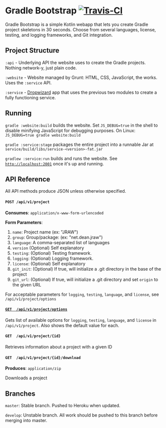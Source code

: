 Gradle Bootstrap [![Travis-CI](http://img.shields.io/travis/thatJavaNerd/gradle-bootstrap.svg?style=flat)](https://travis-ci.org/thatJavaNerd/gradle-bootstrap)
================

Gradle Bootstrap is a simple Kotlin webapp that lets you create Gradle project skeletons in 30 seconds. Choose from several languages, license, testing, and logging frameworks, and Git integration.

## Project Structure

`:api` - Underlying API the website uses to create the Gradle projects. Nothing network-y, just plain code.

`:website` - Website managed by Grunt: HTML, CSS, JavaScript, the works. Uses the `:service` API.

`:service` - [Dropwizard](http://www.dropwizard.io/) app that uses the previous two modules to create a fully functioning service.

## Running
`gradle :website:build` builds the website. Set `JS_DEBUG=true` in the shell to disable minifying JavaScript for debugging purposes. On Linux: `JS_DEBUG=true gradle website:build`

`gradle :service:stage` packages the entire project into a runnable Jar at `service/build/libs/service-<version>-fat.jar`

`gradlew :service:run` builds and runs the website. See [`http://localhost:2001`](http://localhost:2001) once it's up and running.

## API Reference

All API methods produce JSON unless otherwise specified.

#### `POST /api/v1/project`

**Consumes**: `application/x-www-form-urlencoded`

**Form Parameters**:

1. `name`: Project name (ex: "JRAW")
2. `group`: Group/package: (ex: "net.dean.jraw")
3. `language`: A comma-separated list of languages
4. `version` (Optional) Self explanatory
5. `testing`: (Optional) Testing framework.
6. `logging`: (Optional) Logging framework.
7. `license`: (Optional) Self explanatory
8. `git_init`: (Optional) If true, will initialize a .git directory in the base of the project
9. `git_url`: (Optional) If true, will initialize a .git directory and set `origin` to the given URL

For acceptable parameters for `logging`, `testing`, `language`, and `license`, see `/api/v1/project/options`

#### [`GET  /api/v1/project/options`](https://gradle-bootstrap.herokuapp.com/api/v1/project/options)

Gets list of available options for `logging`, `testing`, `language`, and `license` in `/api/v1/project`. Also shows the default value for each.

#### `GET  /api/v1/project/{id}`

Retrieves information about a project with a given ID

#### `GET  /api/v1/project/{id}/download`

**Produces**: `application/zip`

Downloads a project

## Branches

`master`: Stable branch. Pushed to Heroku when updated.

`develop`: Unstable branch. All work should be pushed to this branch before merging into master.
